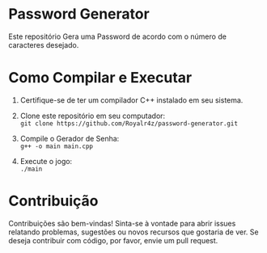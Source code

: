 # Password Generator

Este repositório Gera uma Password de acordo com o número de caracteres desejado.

# Como Compilar e Executar

1. Certifique-se de ter um compilador C++ instalado em seu sistema.

2. Clone este repositório em seu computador: <br/>
    `git clone https://github.com/Royalr4z/password-generator.git`
3. Compile o Gerador de Senha: <br/>
    `g++ -o main main.cpp`
4. Execute o jogo: <br/>
    `./main`

# Contribuição

Contribuições são bem-vindas! Sinta-se à vontade para abrir issues relatando problemas, sugestões ou novos recursos que gostaria de ver. Se deseja contribuir com código, por favor, envie um pull request.
